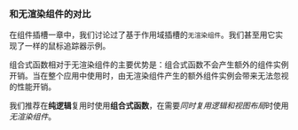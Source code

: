 ### 和无渲染组件的对比

在组件插槽一章中，我们讨论过了基于作用域插槽的`无渲染组件`。我们甚至用它实现了一样的鼠标追踪器示例。

组合式函数相对于无渲染组件的主要优势是：组合式函数不会产生额外的组件实例开销。当在整个应用中使用时，由无渲染组件产生的额外组件实例会带来无法忽视的性能开销。

我们推荐在**纯逻辑**复用时使用**组合式函数**，在需要*同时复用逻辑和视图布局*时使用*无渲染组件*。